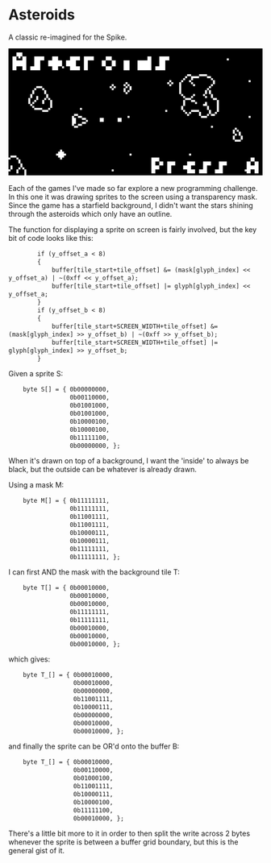 # Asteroids
A classic re-imagined for the Spike.

![Ateroids Title Screen](data/title_screen_large.png)

Each of the games I've made so far explore a new programming challenge. In this one it was drawing sprites to the screen using a transparency mask. Since the game has a starfield background, I didn't want the stars shining through the asteroids which only have an outline.

The function for displaying a sprite on screen is fairly involved, but the key bit of code looks like this:

```
        if (y_offset_a < 8)
        {
            buffer[tile_start+tile_offset] &= (mask[glyph_index] << y_offset_a) | ~(0xff << y_offset_a);
            buffer[tile_start+tile_offset] |= glyph[glyph_index] << y_offset_a;
        }
        if (y_offset_b < 8)
        {
            buffer[tile_start+SCREEN_WIDTH+tile_offset] &= (mask[glyph_index] >> y_offset_b) | ~(0xff >> y_offset_b);
            buffer[tile_start+SCREEN_WIDTH+tile_offset] |= glyph[glyph_index] >> y_offset_b;
        }
```

Given a sprite S:

```
    byte S[] = { 0b00000000,
                 0b00110000,
                 0b01001000,
                 0b01001000,
                 0b10000100,
                 0b10000100,
                 0b11111100,
                 0b00000000, };
```

When it's drawn on top of a background, I want the 'inside' to always be black, but the outside can be whatever is already drawn.

Using a mask M:

```
    byte M[] = { 0b11111111,
                 0b11111111,
                 0b11001111,
                 0b11001111,
                 0b10000111,
                 0b10000111,
                 0b11111111,
                 0b11111111, };
```

I can first AND the mask with the background tile T:

```
    byte T[] = { 0b00010000,
                 0b00010000,
                 0b00010000,
                 0b11111111,
                 0b11111111,
                 0b00010000,
                 0b00010000,
                 0b00010000, };
```

which gives:

```
    byte T_[] = { 0b00010000,
                  0b00010000,
                  0b00000000,
                  0b11001111,
                  0b10000111,
                  0b00000000,
                  0b00010000,
                  0b00010000, };
```

and finally the sprite can be OR'd onto the buffer B:

```
    byte T_[] = { 0b00010000,
                  0b00110000,
                  0b01000100,
                  0b11001111,
                  0b10000111,
                  0b10000100,
                  0b11111100,
                  0b00010000, };
```

There's a little bit more to it in order to then split the write across 2 bytes whenever the sprite is between a buffer grid boundary, but this is the general gist of it.